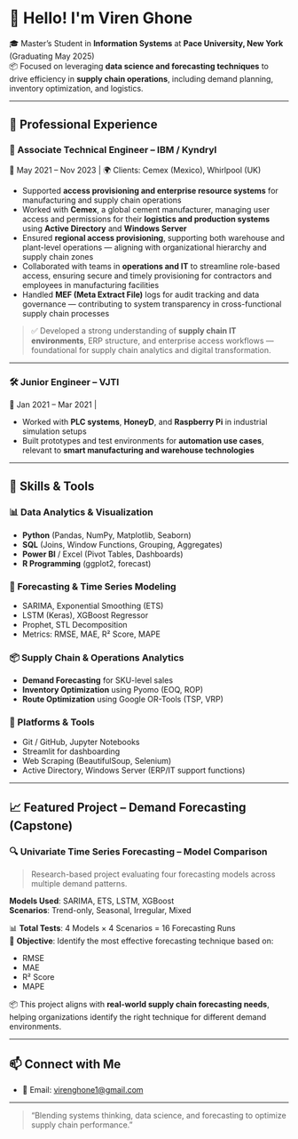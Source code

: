 # 👋 Hello! I'm Viren Ghone

🎓 Master’s Student in **Information Systems** at **Pace University, New York** (Graduating May 2025)  
📦 Focused on leveraging **data science and forecasting techniques** to drive efficiency in **supply chain operations**, including demand planning, inventory optimization, and logistics.

---

## 💼 Professional Experience

### 🏢 Associate Technical Engineer – IBM / Kyndryl  
📅 May 2021 – Nov 2023 | 🌍 Clients: Cemex (Mexico), Whirlpool (UK)

- Supported **access provisioning and enterprise resource systems** for manufacturing and supply chain operations  
- Worked with **Cemex**, a global cement manufacturer, managing user access and permissions for their **logistics and production systems** using **Active Directory** and **Windows Server**
- Ensured **regional access provisioning**, supporting both warehouse and plant-level operations — aligning with organizational hierarchy and supply chain zones
- Collaborated with teams in **operations and IT** to streamline role-based access, ensuring secure and timely provisioning for contractors and employees in manufacturing facilities
- Handled **MEF (Meta Extract File)** logs for audit tracking and data governance — contributing to system transparency in cross-functional supply chain processes

> ✅ Developed a strong understanding of **supply chain IT environments**, ERP structure, and enterprise access workflows — foundational for supply chain analytics and digital transformation.

---

### 🛠️ Junior Engineer – VJTI  
📅 Jan 2021 – Mar 2021 | 

- Worked with **PLC systems**, **HoneyD**, and **Raspberry Pi** in industrial simulation setups
- Built prototypes and test environments for **automation use cases**, relevant to **smart manufacturing and warehouse technologies**

---

## 🧠 Skills & Tools

### 📊 Data Analytics & Visualization
- **Python** (Pandas, NumPy, Matplotlib, Seaborn)
- **SQL** (Joins, Window Functions, Grouping, Aggregates)
- **Power BI** / Excel (Pivot Tables, Dashboards)
- **R Programming** (ggplot2, forecast)

### 🔮 Forecasting & Time Series Modeling
- SARIMA, Exponential Smoothing (ETS)
- LSTM (Keras), XGBoost Regressor
- Prophet, STL Decomposition
- Metrics: RMSE, MAE, R² Score, MAPE

### 📦 Supply Chain & Operations Analytics
- **Demand Forecasting** for SKU-level sales
- **Inventory Optimization** using Pyomo (EOQ, ROP)
- **Route Optimization** using Google OR-Tools (TSP, VRP)

### 🧰 Platforms & Tools
- Git / GitHub, Jupyter Notebooks
- Streamlit for dashboarding
- Web Scraping (BeautifulSoup, Selenium)
- Active Directory, Windows Server (ERP/IT support functions)

---

## 📈 Featured Project – Demand Forecasting (Capstone)

### 🔍 Univariate Time Series Forecasting – Model Comparison

> Research-based project evaluating four forecasting models across multiple demand patterns.

**Models Used**: SARIMA, ETS, LSTM, XGBoost  
**Scenarios**: Trend-only, Seasonal, Irregular, Mixed

📊 **Total Tests**: 4 Models × 4 Scenarios = 16 Forecasting Runs  
🎯 **Objective**: Identify the most effective forecasting technique based on:
- RMSE
- MAE
- R² Score
- MAPE

📦 This project aligns with **real-world supply chain forecasting needs**, helping organizations identify the right technique for different demand environments.

---

## 📫 Connect with Me
- 📧 Email: virenghone1@gmail.com

---

> “Blending systems thinking, data science, and forecasting to optimize supply chain performance.”
